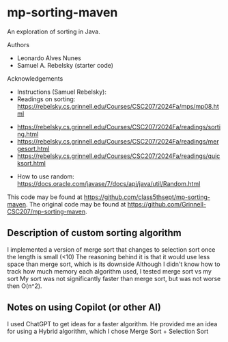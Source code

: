 # mp-sorting-maven

An exploration of sorting in Java.

Authors

* Leonardo Alves Nunes
* Samuel A. Rebelsky (starter code)

Acknowledgements

* Instructions (Samuel Rebelsky):
* Readings on sorting: https://rebelsky.cs.grinnell.edu/Courses/CSC207/2024Fa/mps/mp08.html
- https://rebelsky.cs.grinnell.edu/Courses/CSC207/2024Fa/readings/sorting.html
- https://rebelsky.cs.grinnell.edu/Courses/CSC207/2024Fa/readings/mergesort.html
- https://rebelsky.cs.grinnell.edu/Courses/CSC207/2024Fa/readings/quicksort.html
* How to use random: https://docs.oracle.com/javase/7/docs/api/java/util/Random.html

This code may be found at <https://github.com/class5thsept/mp-sorting-maven>. The original code may be found at <https://github.com/Grinnell-CSC207/mp-sorting-maven>.

Description of custom sorting algorithm
---------------------------------------
I implemented a version of merge sort that changes to selection sort once the length is small (<10)
The reasoning behind it is that it would use less space than merge sort, which is its downside
Although I didn't know how to track how much memory each algorithm used, I tested merge sort vs my sort
My sort was not significantly faster than merge sort, but was not worse then O(n^2).

Notes on using Copilot (or other AI)
------------------------------------
I used ChatGPT to get ideas for a faster algorithm. He provided me an idea for using a
Hybrid algorithm, which I chose Merge Sort + Selection Sort



